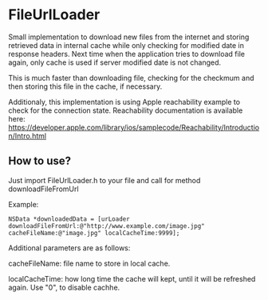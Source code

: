 FileUrlLoader
==========

Small implementation to download new files from the internet and storing retrieved data in internal cache while only checking for modified date in response headers. Next time when the application tries to download file again, only cache is used if server modified date is not changed. 

This is much faster than downloading file, checking for the checkmum and then storing this file in the cache, if necessary.

Additionaly, this implementation is using Apple reachability example to check for the connection state.
Reachability documentation is available here: https://developer.apple.com/library/ios/samplecode/Reachability/Introduction/Intro.html

How to use?
--------------

Just import FileUrlLoader.h to your file and call for method downloadFileFromUrl

Example:

    NSData *downloadedData = [urLoader downloadFileFromUrl:@"http://www.example.com/image.jpg" cacheFileName:@"image.jpg" localCacheTime:9999];

Additional parameters are as follows:

cacheFileName: file name to store in local cache.

localCacheTime: how long time the cache will kept, until it will be refreshed again. Use "0", to disable cachhe.

